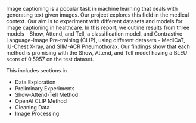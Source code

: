 Image captioning is a popular task in machine learning that deals with generating
text given images. Our project explores this field in the medical context. Our aim is to
experiment with different datasets and models for image captioning in healthcare. In this
report, we outline results from three models - Show, Attend, and Tell, a classification model,
and Contrastive Language-Image Pre-training (CLIP), using different datasets - MedICaT,
IU-Chest X-ray, and SIIM-ACR Pneumothorax. Our findings show that each method is
promising with the Show, Attend, and Tell model having a BLEU score of 0.5957 on the
test dataset.

This includes sections in
- Data Exploration
- Preliminary Experiments
- Show-Attend-Tell Method
- OpenAI CLIP Method
- Cleaning Data
- Image Processing

